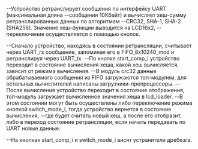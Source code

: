 --Устройство ретранслирует сообщения по интерфейсу UART (максимальная длина
--сообщения 10Кбайт) и вычисляет хеш-сумму ретранслированных данных по алгоритмам
--CRC32, SHA-1, SHA-2 (SHA256). Значение хеш-функции выводится на LCD16x2,
--переключение осуществляется с помощью кнопок.

--Сначало устройство, находясь в состоянии ретрансляции, считывает через UART_rx сообщение, запоминая его в FIFO_8x10240_mod и ретранcлируя через UART_tx. 
--По кнопке start_comp_i устройство переходит в состояние вычисления хеша, какой хеш вычисляется, зависит от режима вычисления. 
--В модуль crc32 данные обрабатываемого сообщения из FIFO загружаются топ-модулем, для остальных вычислителей написаны загрузчики-препроцессоры.
--После вычисления устройство переходит в состояние отображения, топ-модуль загружает вычисленное значения хеша в lcd_loader. 
--В этом состоянии могут быть осуществлены либо переключение режима кнопкой switch_mode_i, тогда устройство вернется в состояние вычисления, 
--где будет считать новый хеш, а после его отобразит, либо в переход состояние ретрансляции, если начать передавать по UART новые данные.

--На кнопках start_comp_i и switch_mode_i висят устранители дребезга.